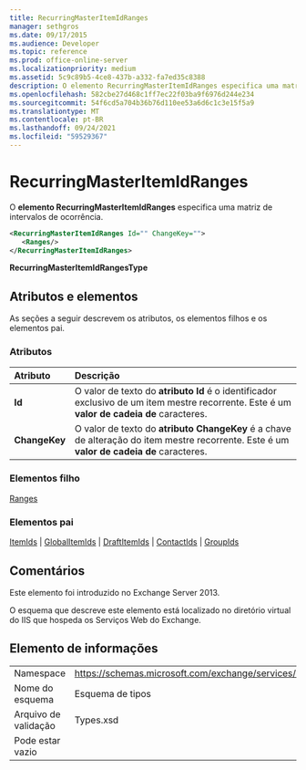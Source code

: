 ```yaml
---
title: RecurringMasterItemIdRanges
manager: sethgros
ms.date: 09/17/2015
ms.audience: Developer
ms.topic: reference
ms.prod: office-online-server
ms.localizationpriority: medium
ms.assetid: 5c9c89b5-4ce8-437b-a332-fa7ed35c8388
description: O elemento RecurringMasterItemIdRanges especifica uma matriz de intervalos de ocorrência.
ms.openlocfilehash: 582cbe27d468c1ff7ec22f03ba9f6976d244e234
ms.sourcegitcommit: 54f6cd5a704b36b76d110ee53a6d6c1c3e15f5a9
ms.translationtype: MT
ms.contentlocale: pt-BR
ms.lasthandoff: 09/24/2021
ms.locfileid: "59529367"
---
```

# <a name="recurringmasteritemidranges"></a>RecurringMasterItemIdRanges

O **elemento RecurringMasterItemIdRanges** especifica uma matriz de intervalos de ocorrência. 
  
```XML
<RecurringMasterItemIdRanges Id="" ChangeKey="">
   <Ranges/>
</RecurringMasterItemIdRanges>
```

 **RecurringMasterItemIdRangesType**
## <a name="attributes-and-elements"></a>Atributos e elementos

As seções a seguir descrevem os atributos, os elementos filhos e os elementos pai.
  
### <a name="attributes"></a>Atributos

|**Atributo**|**Descrição**|
|:-----|:-----|
|**Id** <br/> |O valor de texto do **atributo Id** é o identificador exclusivo de um item mestre recorrente. Este é um **valor de cadeia de** caracteres.  <br/> |
|**ChangeKey** <br/> |O valor de texto do **atributo ChangeKey** é a chave de alteração do item mestre recorrente. Este é um **valor de cadeia de** caracteres.  <br/> |
   
### <a name="child-elements"></a>Elementos filho

[Ranges](ranges.md)
  
### <a name="parent-elements"></a>Elementos pai

[ItemIds](itemids.md)  |  [GlobalItemIds](globalitemids.md)  |  [DraftItemIds](draftitemids.md)  |  [ContactIds](contactids.md)  |  [GroupIds](groupids.md)
  
## <a name="remarks"></a>Comentários

Este elemento foi introduzido no Exchange Server 2013.
  
O esquema que descreve este elemento está localizado no diretório virtual do IIS que hospeda os Serviços Web do Exchange.
  
## <a name="element-information"></a>Elemento de informações

|||
|:-----|:-----|
|Namespace  <br/> |https://schemas.microsoft.com/exchange/services/2006/types  <br/> |
|Nome do esquema  <br/> |Esquema de tipos  <br/> |
|Arquivo de validação  <br/> |Types.xsd  <br/> |
|Pode estar vazio  <br/> ||
   

